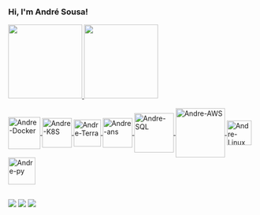 
 ### Hi, I'm André Sousa!


<div align="left">
  <a href="https://github.com/ardssj">
  <img height="150em"  src="https://github-readme-stats.vercel.app/api?username=ardssj&show_icons=true&theme=github_dark&include_all_commits=true&count_private=true"/>
  <img height="150em"  src="https://github-readme-stats.vercel.app/api/top-langs/?username=ardssj&layout=compact&theme=github_dark"/>
</div>
  
  <div align="left"><br>
  <img align="center" alt="Andre-Docker" height="65" width="65" src="https://cdn.jsdelivr.net/gh/devicons/devicon/icons/docker/docker-original-wordmark.svg">
  <img align="center" alt="Andre-K8S" height="60" width="60" src="https://cdn.jsdelivr.net/gh/devicons/devicon/icons/kubernetes/kubernetes-plain-wordmark.svg">
   <img align="center" alt="Andre-Terra" height="55" width="55" src="https://cdn.jsdelivr.net/gh/devicons/devicon/icons/terraform/terraform-original-wordmark.svg">
   <img align="center" alt="Andre-ans" height="60" width="60" src="https://cdn.jsdelivr.net/gh/devicons/devicon/icons/ansible/ansible-original-wordmark.svg">
  <img align="center" alt="Andre-SQL" height="80" width="80" src="https://cdn.jsdelivr.net/gh/devicons/devicon/icons/microsoftsqlserver/microsoftsqlserver-plain-wordmark.svg">
  <img align="center" alt="Andre-AWS" height="100" width="100" src="https://cdn.jsdelivr.net/gh/devicons/devicon/icons/amazonwebservices/amazonwebservices-original-wordmark.svg">
  <img align="center" alt="Andre-Linux" height="50" width="50" src="https://cdn.jsdelivr.net/gh/devicons/devicon/icons/linux/linux-original.svg">
  <img align="center" alt="Andre-py" height="55" width="55" src="https://cdn.jsdelivr.net/gh/devicons/devicon/icons/python/python-original-wordmark.svg">
  
  ##
 
<div> 
  <a href = "mailto:ardssj@gmail.com"><img src="https://img.shields.io/badge/Gmail-D14836?style=for-the-badge&logo=gmail&logoColor=white" target="_blank"></a>
  <a href="https://instagram.com/arssj_" target="_blank"><img src="https://img.shields.io/badge/Instagram-E4405F?style=for-the-badge&logo=instagram&logoColor=white" target="_blank"></a>
  <a href="https://www.linkedin.com/in/ardssj" target="_blank"><img src="https://img.shields.io/badge/-LinkedIn-%230077B5?style=for-the-badge&logo=linkedin&logoColor=white" target="_blank"></a> 
 
</div>
